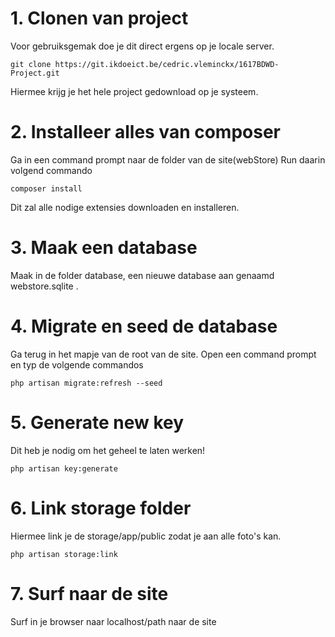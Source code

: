 # 1. Clonen van project
Voor gebruiksgemak doe je dit direct ergens op je locale server.
```
git clone https://git.ikdoeict.be/cedric.vleminckx/1617BDWD-Project.git
```
Hiermee krijg je het hele project gedownload op je systeem.


# 2. Installeer alles van composer
Ga in een command prompt naar de folder van de site(webStore)
Run daarin volgend commando
```
composer install
```
Dit zal alle nodige extensies downloaden en installeren.

# 3. Maak een database
Maak in de folder database, een nieuwe database aan genaamd webstore.sqlite .

# 4. Migrate en seed de database
Ga terug in het mapje van de root van de site.
Open een command prompt en typ de volgende commandos
```
php artisan migrate:refresh --seed
```

# 5. Generate new key
Dit heb je nodig om het geheel te laten werken!
```
php artisan key:generate
```

# 6. Link storage folder
Hiermee link je de storage/app/public zodat je aan alle foto's kan.
```
php artisan storage:link
```

# 7. Surf naar de site
Surf in je browser naar localhost/path naar de site
